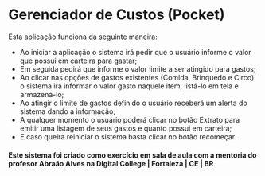 # Gerenciador de Custos (Pocket)

Esta aplicação funciona da seguinte maneira:
- Ao iniciar a aplicação o sistema irá pedir que o usuário informe o valor que possui em carteira para gastar;
- Em seguida pedirá que informe o valor limite a ser atingido para gastos;
- Ao clicar nas opções de gastos existentes (Comida, Brinquedo e Circo) o sistema irá informar o valor gasto naquele item, listá-lo em tela e armazená-lo;
- Ao atingir o limite de gastos definido o usuário receberá um alerta do sistema dando a informação;
- A qualquer momento o usuário poderá clicar no botão Extrato para emitir uma listagem de seus gastos e quanto possui em carteira;
- E caso queira reiniciar o sistema basta clicar no botão recomeçar.

#### Este sistema foi criado como exercício em sala de aula com a mentoria do profesor Abraão Alves na Digital College | Fortaleza | CE | BR
